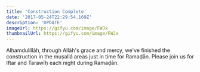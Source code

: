 ```yaml
---
title: 'Construction Complete'
date: '2017-05-24T22:29:54.169Z'
description: 'UPDATE'
imageUrl: https://gifyu.com/image/FWJx
thumbnailUrl: https://gifyu.com/image/FWJx
---
```


Alḥamdulillāh, through Allāh's grace and mercy, we've finished the construction in the muṣallá areas just in time for Ramaḍān. Please join us for Iftar and Tarawīḥ each night during Ramaḍān.
